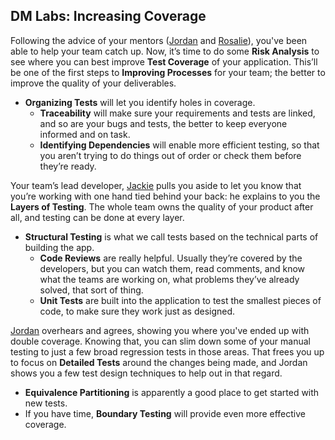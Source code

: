 ## **DM Labs: Increasing Coverage**

Following the advice of your mentors ([Jordan](../../../personas/Jordan.html)
and [Rosalie](../../../personas/Rosalie.html)), you've been able to help your
team catch up. Now, it’s time to do some **Risk Analysis** to see where you can
best improve **Test Coverage** of your application. This’ll be one of the first
steps to **Improving Processes** for your team; the better to improve the
quality of your deliverables.

- **Organizing Tests** will let you identify holes in coverage.
  - **Traceability** will make sure your requirements and tests are linked, and
    so are your bugs and tests, the better to keep everyone informed and on
    task.
  - **Identifying Dependencies** will enable more efficient testing, so that you
    aren’t trying to do things out of order or check them before they’re ready.

Your team’s lead developer, [Jackie](../../../personas/Jackie.html) pulls you
aside to let you know that you’re working with one hand tied behind your back:
he explains to you the **Layers of Testing**. The whole team owns the quality of
your product after all, and testing can be done at every layer.

- **Structural Testing** is what we call tests based on the technical parts of
  building the app.
  - **Code Reviews** are really helpful. Usually they’re covered by the
    developers, but you can watch them, read comments, and know what the teams
    are working on, what problems they’ve already solved, that sort of thing.
  - **Unit Tests** are built into the application to test the smallest pieces of
    code, to make sure they work just as designed.

[Jordan](../../../personas/Jordan.html) overhears and agrees, showing you where
you've ended up with double coverage. Knowing that, you can slim down some of
your manual testing to just a few broad regression tests in those areas. That
frees you up to focus on **Detailed Tests** around the changes being made, and
Jordan shows you a few test design techniques to help out in that regard.

- **Equivalence Partitioning** is apparently a good place to get started with
  new tests.
- If you have time, **Boundary Testing** will provide even more effective
  coverage.
